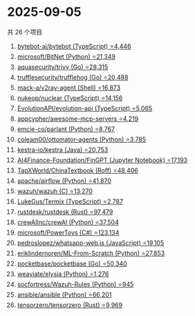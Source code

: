 # 2025-09-05

共 26 个项目

<!-- BEGIN GITHUB -->
<!-- 最后更新时间 2025-09-05 20:16:11 +0800 -->
1. [bytebot-ai/bytebot (TypeScript) ⭐4,446](https://github.com/bytebot-ai/bytebot)
1. [microsoft/BitNet (Python) ⭐21,349](https://github.com/microsoft/BitNet)
1. [aquasecurity/trivy (Go) ⭐28,315](https://github.com/aquasecurity/trivy)
1. [trufflesecurity/trufflehog (Go) ⭐20,488](https://github.com/trufflesecurity/trufflehog)
1. [mack-a/v2ray-agent (Shell) ⭐16,873](https://github.com/mack-a/v2ray-agent)
1. [nukeop/nuclear (TypeScript) ⭐14,156](https://github.com/nukeop/nuclear)
1. [EvolutionAPI/evolution-api (TypeScript) ⭐5,065](https://github.com/EvolutionAPI/evolution-api)
1. [appcypher/awesome-mcp-servers ⭐4,219](https://github.com/appcypher/awesome-mcp-servers)
1. [emcie-co/parlant (Python) ⭐8,767](https://github.com/emcie-co/parlant)
1. [coleam00/ottomator-agents (Python) ⭐3,785](https://github.com/coleam00/ottomator-agents)
1. [kestra-io/kestra (Java) ⭐20,753](https://github.com/kestra-io/kestra)
1. [AI4Finance-Foundation/FinGPT (Jupyter Notebook) ⭐17,193](https://github.com/AI4Finance-Foundation/FinGPT)
1. [TapXWorld/ChinaTextbook (Roff) ⭐48,406](https://github.com/TapXWorld/ChinaTextbook)
1. [apache/airflow (Python) ⭐41,870](https://github.com/apache/airflow)
1. [wazuh/wazuh (C) ⭐13,270](https://github.com/wazuh/wazuh)
1. [LukeGus/Termix (TypeScript) ⭐2,787](https://github.com/LukeGus/Termix)
1. [rustdesk/rustdesk (Rust) ⭐97,479](https://github.com/rustdesk/rustdesk)
1. [crewAIInc/crewAI (Python) ⭐37,504](https://github.com/crewAIInc/crewAI)
1. [microsoft/PowerToys (C#) ⭐123,134](https://github.com/microsoft/PowerToys)
1. [pedroslopez/whatsapp-web.js (JavaScript) ⭐19,105](https://github.com/pedroslopez/whatsapp-web.js)
1. [eriklindernoren/ML-From-Scratch (Python) ⭐27,853](https://github.com/eriklindernoren/ML-From-Scratch)
1. [pocketbase/pocketbase (Go) ⭐50,340](https://github.com/pocketbase/pocketbase)
1. [weaviate/elysia (Python) ⭐1,276](https://github.com/weaviate/elysia)
1. [socfortress/Wazuh-Rules (Python) ⭐945](https://github.com/socfortress/Wazuh-Rules)
1. [ansible/ansible (Python) ⭐66,201](https://github.com/ansible/ansible)
1. [tensorzero/tensorzero (Rust) ⭐9,969](https://github.com/tensorzero/tensorzero)
<!-- END GITHUB -->